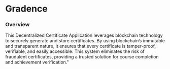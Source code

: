 # Gradence
### Overview
This Decentralized Certificate Application leverages blockchain technology to securely generate and store certificates. By using blockchain’s immutable and transparent nature, it ensures that every certificate is tamper-proof, verifiable, and easily accessible. This system eliminates the risk of fraudulent certificates, providing a trusted solution for course completion and achievement verification."
